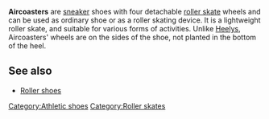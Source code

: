 **Aircoasters** are [sneaker](Sneaker_(footwear) "wikilink") shoes with
four detachable [roller skate](roller_skate "wikilink") wheels and can
be used as ordinary shoe or as a roller skating device. It is a
lightweight roller skate, and suitable for various forms of activities.
Unlike [Heelys](Heelys "wikilink"), Aircoasters' wheels are on the sides
of the shoe, not planted in the bottom of the heel.

## See also

-   [Roller shoes](Roller_shoes "wikilink")

[Category:Athletic shoes](Category:Athletic_shoes "wikilink")
[Category:Roller skates](Category:Roller_skates "wikilink")